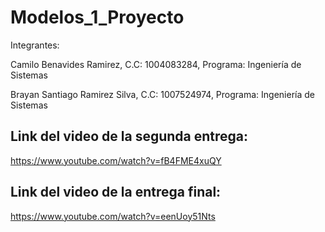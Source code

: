 # Modelos_1_Proyecto

 Integrantes:

 Camilo Benavides Ramirez, C.C: 1004083284, Programa: Ingeniería de Sistemas
 
 Brayan Santiago Ramirez Silva, C.C: 1007524974, Programa: Ingeniería de Sistemas


## Link del video de la segunda entrega:
https://www.youtube.com/watch?v=fB4FME4xuQY

## Link del video de la entrega final:
https://www.youtube.com/watch?v=eenUoy51Nts
